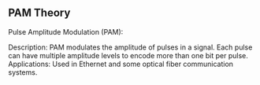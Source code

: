 

## PAM Theory

Pulse Amplitude Modulation (PAM):

Description: PAM modulates the amplitude of pulses in a signal. Each pulse can have multiple amplitude levels to encode more than one bit per pulse.
Applications: Used in Ethernet and some optical fiber communication systems.
